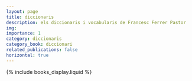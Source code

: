 ```yaml
---
layout: page
title: diccionaris
description: els diccionaris i vocabularis de Francesc Ferrer Pastor
img:
importance: 1
category: diccionaris
category_book: diccionari
related_publications: false
horizontal: true
---
```


{% include books_display.liquid %}
